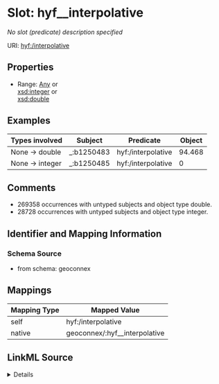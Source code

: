 

# Slot: hyf__interpolative


_No slot (predicate) description specified_





URI: [hyf:/interpolative](https://www.opengis.net/def/schema/hy_features/hyf/interpolative)



<!-- no inheritance hierarchy -->








## Properties

* Range: [Any](../classes/Any.md)&nbsp;or&nbsp;<br />[xsd:integer](xsd:integer)&nbsp;or&nbsp;<br />[xsd:double](xsd:double)






## Examples

| Types involved | Subject | Predicate | Object |
| --- | --- | --- | --- |
| None → double | _:b1250483 | hyf:/interpolative | 94.468 |
| None → integer | _:b1250485 | hyf:/interpolative | 0 |


## Comments

* 269358 occurrences with untyped subjects and object type double.
* 28728 occurrences with untyped subjects and object type integer.

## Identifier and Mapping Information







### Schema Source


* from schema: geoconnex




## Mappings

| Mapping Type | Mapped Value |
| ---  | ---  |
| self | hyf:/interpolative |
| native | geoconnex/:hyf__interpolative |




## LinkML Source

<details>
```yaml
name: hyf__interpolative
description: No slot (predicate) description specified
comments:
- 269358 occurrences with untyped subjects and object type double.
- 28728 occurrences with untyped subjects and object type integer.
examples:
- description: None → double
  object:
    example_object: '94.468'
    example_predicate: hyf:/interpolative
    example_subject: _:b1250483
- description: None → integer
  object:
    example_object: '0'
    example_predicate: hyf:/interpolative
    example_subject: _:b1250485
from_schema: geoconnex
rank: 1000
slot_uri: hyf:/interpolative
alias: hyf__interpolative
range: Any
any_of:
- range: integer
- range: double

```
</details>
